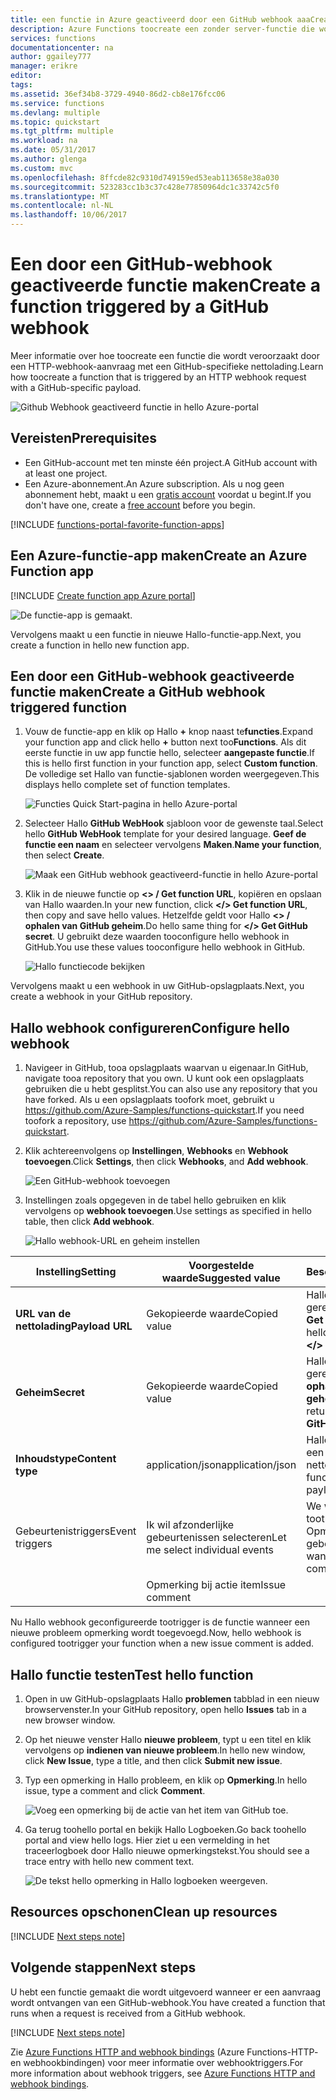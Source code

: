 ```yaml
---
title: een functie in Azure geactiveerd door een GitHub webhook aaaCreate | Microsoft Docs
description: Azure Functions toocreate een zonder server-functie die wordt opgeroepen door een GitHub webhook gebruiken.
services: functions
documentationcenter: na
author: ggailey777
manager: erikre
editor: 
tags: 
ms.assetid: 36ef34b8-3729-4940-86d2-cb8e176fcc06
ms.service: functions
ms.devlang: multiple
ms.topic: quickstart
ms.tgt_pltfrm: multiple
ms.workload: na
ms.date: 05/31/2017
ms.author: glenga
ms.custom: mvc
ms.openlocfilehash: 8ffcde82c9310d749159ed53eab113658e38a030
ms.sourcegitcommit: 523283cc1b3c37c428e77850964dc1c33742c5f0
ms.translationtype: MT
ms.contentlocale: nl-NL
ms.lasthandoff: 10/06/2017
---
```

# <a name="create-a-function-triggered-by-a-github-webhook"></a><span data-ttu-id="f9752-103">Een door een GitHub-webhook geactiveerde functie maken</span><span class="sxs-lookup"><span data-stu-id="f9752-103">Create a function triggered by a GitHub webhook</span></span>

<span data-ttu-id="f9752-104">Meer informatie over hoe toocreate een functie die wordt veroorzaakt door een HTTP-webhook-aanvraag met een GitHub-specifieke nettolading.</span><span class="sxs-lookup"><span data-stu-id="f9752-104">Learn how toocreate a function that is triggered by an HTTP webhook request with a GitHub-specific payload.</span></span>

![Github Webhook geactiveerd functie in hello Azure-portal](./media/functions-create-github-webhook-triggered-function/function-app-in-portal-editor.png)

## <a name="prerequisites"></a><span data-ttu-id="f9752-106">Vereisten</span><span class="sxs-lookup"><span data-stu-id="f9752-106">Prerequisites</span></span>

+ <span data-ttu-id="f9752-107">Een GitHub-account met ten minste één project.</span><span class="sxs-lookup"><span data-stu-id="f9752-107">A GitHub account with at least one project.</span></span>
+ <span data-ttu-id="f9752-108">Een Azure-abonnement.</span><span class="sxs-lookup"><span data-stu-id="f9752-108">An Azure subscription.</span></span> <span data-ttu-id="f9752-109">Als u nog geen abonnement hebt, maakt u een [gratis account](https://azure.microsoft.com/free/?WT.mc_id=A261C142F) voordat u begint.</span><span class="sxs-lookup"><span data-stu-id="f9752-109">If you don't have one, create a [free account](https://azure.microsoft.com/free/?WT.mc_id=A261C142F) before you begin.</span></span>

[!INCLUDE [functions-portal-favorite-function-apps](../../includes/functions-portal-favorite-function-apps.md)]

## <a name="create-an-azure-function-app"></a><span data-ttu-id="f9752-110">Een Azure-functie-app maken</span><span class="sxs-lookup"><span data-stu-id="f9752-110">Create an Azure Function app</span></span>

[!INCLUDE [Create function app Azure portal](../../includes/functions-create-function-app-portal.md)]

![De functie-app is gemaakt.](./media/functions-create-first-azure-function/function-app-create-success.png)

<span data-ttu-id="f9752-112">Vervolgens maakt u een functie in nieuwe Hallo-functie-app.</span><span class="sxs-lookup"><span data-stu-id="f9752-112">Next, you create a function in hello new function app.</span></span>

<a name="create-function"></a>

## <a name="create-a-github-webhook-triggered-function"></a><span data-ttu-id="f9752-113">Een door een GitHub-webhook geactiveerde functie maken</span><span class="sxs-lookup"><span data-stu-id="f9752-113">Create a GitHub webhook triggered function</span></span>

1. <span data-ttu-id="f9752-114">Vouw de functie-app en klik op Hallo  **+**  knop naast te**functies**.</span><span class="sxs-lookup"><span data-stu-id="f9752-114">Expand your function app and click hello **+** button next too**Functions**.</span></span> <span data-ttu-id="f9752-115">Als dit eerste functie in uw app functie hello, selecteer **aangepaste functie**.</span><span class="sxs-lookup"><span data-stu-id="f9752-115">If this is hello first function in your function app, select **Custom function**.</span></span> <span data-ttu-id="f9752-116">De volledige set Hallo van functie-sjablonen worden weergegeven.</span><span class="sxs-lookup"><span data-stu-id="f9752-116">This displays hello complete set of function templates.</span></span>

    ![Functies Quick Start-pagina in hello Azure-portal](./media/functions-create-github-webhook-triggered-function/add-first-function.png)

2. <span data-ttu-id="f9752-118">Selecteer Hallo **GitHub WebHook** sjabloon voor de gewenste taal.</span><span class="sxs-lookup"><span data-stu-id="f9752-118">Select hello **GitHub WebHook** template for your desired language.</span></span> <span data-ttu-id="f9752-119">**Geef de functie een naam** en selecteer vervolgens **Maken**.</span><span class="sxs-lookup"><span data-stu-id="f9752-119">**Name your function**, then select **Create**.</span></span>

     ![Maak een GitHub webhook geactiveerd-functie in hello Azure-portal](./media/functions-create-github-webhook-triggered-function/functions-create-github-webhook-trigger.png) 

3. <span data-ttu-id="f9752-121">Klik in de nieuwe functie op **<> / Get function URL**, kopiëren en opslaan van Hallo waarden.</span><span class="sxs-lookup"><span data-stu-id="f9752-121">In your new function, click **</> Get function URL**, then copy and save hello values.</span></span> <span data-ttu-id="f9752-122">Hetzelfde geldt voor Hallo **<> / ophalen van GitHub geheim**.</span><span class="sxs-lookup"><span data-stu-id="f9752-122">Do hello same thing for **</> Get GitHub secret**.</span></span> <span data-ttu-id="f9752-123">U gebruikt deze waarden tooconfigure hello webhook in GitHub.</span><span class="sxs-lookup"><span data-stu-id="f9752-123">You use these values tooconfigure hello webhook in GitHub.</span></span>

    ![Hallo functiecode bekijken](./media/functions-create-github-webhook-triggered-function/functions-copy-function-url-github-secret.png)

<span data-ttu-id="f9752-125">Vervolgens maakt u een webhook in uw GitHub-opslagplaats.</span><span class="sxs-lookup"><span data-stu-id="f9752-125">Next, you create a webhook in your GitHub repository.</span></span>

## <a name="configure-hello-webhook"></a><span data-ttu-id="f9752-126">Hallo webhook configureren</span><span class="sxs-lookup"><span data-stu-id="f9752-126">Configure hello webhook</span></span>

1. <span data-ttu-id="f9752-127">Navigeer in GitHub, tooa opslagplaats waarvan u eigenaar.</span><span class="sxs-lookup"><span data-stu-id="f9752-127">In GitHub, navigate tooa repository that you own.</span></span> <span data-ttu-id="f9752-128">U kunt ook een opslagplaats gebruiken die u hebt gesplitst.</span><span class="sxs-lookup"><span data-stu-id="f9752-128">You can also use any repository that you have forked.</span></span> <span data-ttu-id="f9752-129">Als u een opslagplaats toofork moet, gebruikt u <https://github.com/Azure-Samples/functions-quickstart>.</span><span class="sxs-lookup"><span data-stu-id="f9752-129">If you need toofork a repository, use <https://github.com/Azure-Samples/functions-quickstart>.</span></span>

1. <span data-ttu-id="f9752-130">Klik achtereenvolgens op **Instellingen**, **Webhooks** en **Webhook toevoegen**.</span><span class="sxs-lookup"><span data-stu-id="f9752-130">Click **Settings**, then click **Webhooks**, and  **Add webhook**.</span></span>

    ![Een GitHub-webhook toevoegen](./media/functions-create-github-webhook-triggered-function/functions-create-new-github-webhook-2.png)

1. <span data-ttu-id="f9752-132">Instellingen zoals opgegeven in de tabel hello gebruiken en klik vervolgens op **webhook toevoegen**.</span><span class="sxs-lookup"><span data-stu-id="f9752-132">Use settings as specified in hello table, then click **Add webhook**.</span></span>

    ![Hallo webhook-URL en geheim instellen](./media/functions-create-github-webhook-triggered-function/functions-create-new-github-webhook-3.png)

| <span data-ttu-id="f9752-134">Instelling</span><span class="sxs-lookup"><span data-stu-id="f9752-134">Setting</span></span> | <span data-ttu-id="f9752-135">Voorgestelde waarde</span><span class="sxs-lookup"><span data-stu-id="f9752-135">Suggested value</span></span> | <span data-ttu-id="f9752-136">Beschrijving</span><span class="sxs-lookup"><span data-stu-id="f9752-136">Description</span></span> |
|---|---|---|
| <span data-ttu-id="f9752-137">**URL van de nettolading**</span><span class="sxs-lookup"><span data-stu-id="f9752-137">**Payload URL**</span></span> | <span data-ttu-id="f9752-138">Gekopieerde waarde</span><span class="sxs-lookup"><span data-stu-id="f9752-138">Copied value</span></span> | <span data-ttu-id="f9752-139">Hallo-waarde geretourneerd door **<> / Get function URL**.</span><span class="sxs-lookup"><span data-stu-id="f9752-139">Use hello value returned by  **</> Get function URL**.</span></span> |
| <span data-ttu-id="f9752-140">**Geheim**</span><span class="sxs-lookup"><span data-stu-id="f9752-140">**Secret**</span></span>   | <span data-ttu-id="f9752-141">Gekopieerde waarde</span><span class="sxs-lookup"><span data-stu-id="f9752-141">Copied value</span></span> | <span data-ttu-id="f9752-142">Hallo-waarde geretourneerd door **<> / ophalen van GitHub geheim**.</span><span class="sxs-lookup"><span data-stu-id="f9752-142">Use hello value returned by  **</> Get GitHub secret**.</span></span> |
| <span data-ttu-id="f9752-143">**Inhoudstype**</span><span class="sxs-lookup"><span data-stu-id="f9752-143">**Content type**</span></span> | <span data-ttu-id="f9752-144">application/json</span><span class="sxs-lookup"><span data-stu-id="f9752-144">application/json</span></span> | <span data-ttu-id="f9752-145">Hallo functie verwacht een JSON-nettolading.</span><span class="sxs-lookup"><span data-stu-id="f9752-145">hello function expects a JSON payload.</span></span> |
| <span data-ttu-id="f9752-146">Gebeurtenistriggers</span><span class="sxs-lookup"><span data-stu-id="f9752-146">Event triggers</span></span> | <span data-ttu-id="f9752-147">Ik wil afzonderlijke gebeurtenissen selecteren</span><span class="sxs-lookup"><span data-stu-id="f9752-147">Let me select individual events</span></span> | <span data-ttu-id="f9752-148">We willen alleen tootrigger op probleem Opmerking gebeurtenissen.</span><span class="sxs-lookup"><span data-stu-id="f9752-148">We only want tootrigger on issue comment events.</span></span>  |
| | <span data-ttu-id="f9752-149">Opmerking bij actie item</span><span class="sxs-lookup"><span data-stu-id="f9752-149">Issue comment</span></span> |  |

<span data-ttu-id="f9752-150">Nu Hallo webhook geconfigureerde tootrigger is de functie wanneer een nieuwe probleem opmerking wordt toegevoegd.</span><span class="sxs-lookup"><span data-stu-id="f9752-150">Now, hello webhook is configured tootrigger your function when a new issue comment is added.</span></span>

## <a name="test-hello-function"></a><span data-ttu-id="f9752-151">Hallo functie testen</span><span class="sxs-lookup"><span data-stu-id="f9752-151">Test hello function</span></span>

1. <span data-ttu-id="f9752-152">Open in uw GitHub-opslagplaats Hallo **problemen** tabblad in een nieuw browservenster.</span><span class="sxs-lookup"><span data-stu-id="f9752-152">In your GitHub repository, open hello **Issues** tab in a new browser window.</span></span>

1. <span data-ttu-id="f9752-153">Op het nieuwe venster Hallo **nieuwe probleem**, typt u een titel en klik vervolgens op **indienen van nieuwe probleem**.</span><span class="sxs-lookup"><span data-stu-id="f9752-153">In hello new window, click **New Issue**, type a title, and then click **Submit new issue**.</span></span>

1. <span data-ttu-id="f9752-154">Typ een opmerking in Hallo probleem, en klik op **Opmerking**.</span><span class="sxs-lookup"><span data-stu-id="f9752-154">In hello issue, type a comment and click **Comment**.</span></span>

    ![Voeg een opmerking bij de actie van het item van GitHub toe.](./media/functions-create-github-webhook-triggered-function/functions-github-webhook-add-comment.png)

1. <span data-ttu-id="f9752-156">Ga terug toohello portal en bekijk Hallo Logboeken.</span><span class="sxs-lookup"><span data-stu-id="f9752-156">Go back toohello portal and view hello logs.</span></span> <span data-ttu-id="f9752-157">Hier ziet u een vermelding in het traceerlogboek door Hallo nieuwe opmerkingstekst.</span><span class="sxs-lookup"><span data-stu-id="f9752-157">You should see a trace entry with hello new comment text.</span></span>

     ![De tekst hello opmerking in Hallo logboeken weergeven.](./media/functions-create-github-webhook-triggered-function/function-app-view-logs.png)

## <a name="clean-up-resources"></a><span data-ttu-id="f9752-159">Resources opschonen</span><span class="sxs-lookup"><span data-stu-id="f9752-159">Clean up resources</span></span>

[!INCLUDE [Next steps note](../../includes/functions-quickstart-cleanup.md)]

## <a name="next-steps"></a><span data-ttu-id="f9752-160">Volgende stappen</span><span class="sxs-lookup"><span data-stu-id="f9752-160">Next steps</span></span>

<span data-ttu-id="f9752-161">U hebt een functie gemaakt die wordt uitgevoerd wanneer er een aanvraag wordt ontvangen van een GitHub-webhook.</span><span class="sxs-lookup"><span data-stu-id="f9752-161">You have created a function that runs when a request is received from a GitHub webhook.</span></span>

[!INCLUDE [Next steps note](../../includes/functions-quickstart-next-steps.md)]

<span data-ttu-id="f9752-162">Zie [Azure Functions HTTP and webhook bindings](functions-bindings-http-webhook.md) (Azure Functions-HTTP- en webhookbindingen) voor meer informatie over webhooktriggers.</span><span class="sxs-lookup"><span data-stu-id="f9752-162">For more information about webhook triggers, see [Azure Functions HTTP and webhook bindings](functions-bindings-http-webhook.md).</span></span>
